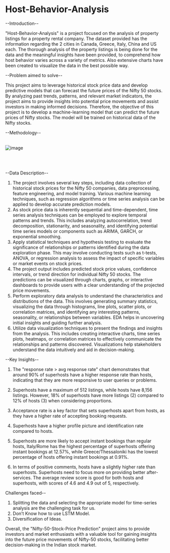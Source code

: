 # Host-Behavior-Analysis
                                         

--Introduction--

"Host-Behavior-Analysis" is a project focused on the analysis of property listings for a property rental company. 
The dataset provided has the information regarding the 2 cities in Canada, Greece, Italy, China and US each. The thorough analysis of the property listings is being done for the data and the meaningful insights have been provided, to comprehend how host behavior varies across a variety of metrics. Also extensive charts have been created to visualize the data in the best possible way.

--Problem aimed to solve--

This project aims to leverage historical stock price data and develop predictive models that can forecast the future prices of the Nifty 50 stocks. By analyzing past trends, patterns, and relevant market indicators, the project aims to provide insights into potential price movements and assist investors in making informed decisions. Therefore, the objective of this project is to develop a machine-learning model that can predict the future prices of Nifty stocks. The model will be trained on historical data of the Nifty stocks.

--Methodology--
<br>
<br>

![image](https://github.com/abhishekm9396/Host-Behavior-Analysis/assets/126942017/174da553-5521-4209-8271-bc15f4567e37)

<br>
<br>

--Data Description--

1. The project involves several key steps, including data collection of historical stock prices for the Nifty 50 companies, data preprocessing, feature engineering, and model training. Various machine learning techniques, such as regression algorithms or time series analysis can be applied to develop accurate prediction models.
2. As stock price data is inherently sequential and time-dependent, time series analysis techniques can be employed to explore temporal patterns and trends. This includes analyzing autocorrelation, trend decomposition, stationarity, and seasonality, and identifying potential time series models or components such as ARIMA, GARCH, or exponential smoothing.
3. Apply statistical techniques and hypothesis testing to evaluate the significance of relationships or patterns identified during the data exploration phase. This may involve conducting tests such as t-tests, ANOVA, or regression analysis to assess the impact of specific variables or market events on stock prices.
4. The project output includes predicted stock price values, confidence intervals, or trend direction for individual Nifty 50 stocks. The predictions can be visualized through charts, graphs, or interactive dashboards to provide users with a clear understanding of the projected price movements.
5. Perform exploratory data analysis to understand the characteristics and distributions of the data. This involves generating summary statistics, visualizing the data through histograms, line plots, scatter plots, or correlation matrices, and identifying any interesting patterns, seasonality, or relationships between variables. EDA helps in uncovering initial insights and guiding further analysis.
6. Utilize data visualization techniques to present the findings and insights from the analysis. This includes creating interactive charts, time series plots, heatmaps, or correlation matrices to effectively communicate the relationships and patterns discovered. Visualizations help stakeholders understand the data intuitively and aid in decision-making.

--Key Insights--

1. The "response rate > avg response rate" chart demonstrates that around 90% of superhosts have a higher response rate than hosts, indicating that they are more responsive to user queries or problems.

2. Superhosts have a maximum of 512 listings, while hosts have 8,156 listings. However, 18% of superhosts have more listings (2) compared to 12% of hosts (3) when considering proportions.

3. Acceptance rate is a key factor that sets superhosts apart from hosts, as they have a higher rate of accepting booking requests.

4. Superhosts have a higher profile picture and identification rate compared to hosts.

5. Superhosts are more likely to accept instant bookings than regular hosts, Italy/Rome has the highest percentage of superhosts offering instant bookings at 12.57%, while Greece/Thessaloniki has the lowest percentage of hosts offering instant bookings at 0.91%.

6. In terms of positive comments, hosts have a slightly higher rate than superhosts. Superhosts need to focus more on providing better after-services. The average review score is good for both hosts and superhosts, with scores of 4.6 and 4.9 out of 5, respectively.


Challenges faced--
1. Splitting the data and selecting the appropriate model for time-series analysis are the challenging task for us.
2. Don’t Know how to use LSTM Model.
3. Diversification of Ideas.


Overall, the "Nifty-50-Stock-Price Prediction" project aims to provide investors and market enthusiasts with a valuable tool for gaining insights into the future price movements of Nifty-50 stocks, facilitating better decision-making in the Indian stock market.
